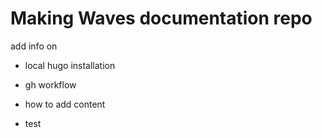 # Making Waves documentation repo

add info on

- local hugo installation

- gh workflow

- how to add content

- test
